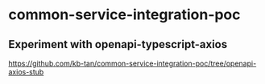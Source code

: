 # common-service-integration-poc

## Experiment with openapi-typescript-axios

https://github.com/kb-tan/common-service-integration-poc/tree/openapi-axios-stub

